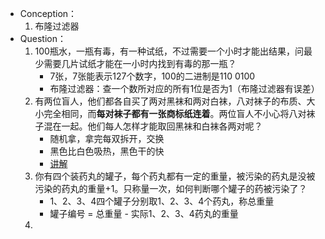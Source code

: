 - Conception：
  1. 布隆过滤器
- Question：
  1. 100瓶水，一瓶有毒，有一种试纸，不过需要一个小时才能出结果，问最少需要几片试纸才能在一小时内找到有毒的那一瓶？
     - 7张，7张能表示127个数字，100的二进制是110 0100
     - 布隆过滤器：查一个数所对应的所有1位是否为1（布隆过滤器有误差）
  2. 有两位盲人，他们都各自买了两对黑袜和两对白袜，八对袜子的布质、大小完全相同，而**每对袜子都有一张商标纸连着**。两位盲人不小心将八对袜子混在一起。他们每人怎样才能取回黑袜和白袜各两对呢？
     - 随机拿，拿完每双拆开，交换
     - 黑色比白色吸热，黑色干的快
     - [讲解](https://blog.csdn.net/weixin_51484780/article/details/119344907)
  3. 你有四个装药丸的罐子，每个药丸都有一定的重量，被污染的药丸是没被污染的药丸的重量+1。只称量一次，如何判断哪个罐子的药被污染了？
     - 1、2、3、4四个罐子分别取1、2、3、4个药丸，称总重量
     - 罐子编号 = 总重量 - 实际1、2、3、4药丸的重量
  4. 

